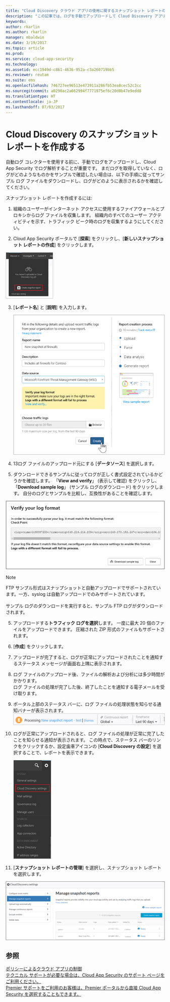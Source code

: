 ```yaml
---
title: "Cloud Discovery クラウド アプリの使用に関するスナップショット レポートの作成 | Microsoft ドキュメント"
description: "この記事では、ログを手動でアップロードして Cloud Discovery アプリのスナップショット レポートを作成する方法について説明します。"
keywords: 
author: rkarlin
ms.author: rkarlin
manager: mbaldwin
ms.date: 3/19/2017
ms.topic: article
ms.prod: 
ms.service: cloud-app-security
ms.technology: 
ms.assetid: ecc1949d-c861-4636-952a-c3a260719bb5
ms.reviewer: reutam
ms.suite: ems
ms.openlocfilehash: 746727ee96513e473911a286fb53ea8cec52c3cc
ms.sourcegitcommit: a0290ac2a662994f7771975ef6c20d0b47e9edd8
ms.translationtype: HT
ms.contentlocale: ja-JP
ms.lasthandoff: 07/03/2017
---
```

# <a name="create-snapshot-cloud-discovery-reports"></a>Cloud Discovery のスナップショット レポートを作成する
自動ログ コレクターを使用する前に、手動でログをアップロードし、Cloud App Security でログ解析することが重要です。
まだログを取得していなく、ログがどのようなものかをサンプルで確認したい場合は、以下の手順に従ってサンプル ログ ファイルをダウンロードし、ログがどのように表示されるかを確認してください。


スナップショット レポートを作成するには:
  
1.  組織のユーザーがインターネット アクセスに使用するファイアウォールとプロキシからログ ファイルを収集します。 組織内のすべてのユーザー アクティビティを示す、トラフィック ピーク時のログを収集するようにしてください。  
  
2.  Cloud App Security ポータルで [**探索**] をクリックし、[**新しいスナップショット レポートの作成**] をクリックします。  
  
   ![新しいスナップショット レポートを作成する](./media/create-new-snapshot-report.png)
     
3.  [**レポート名**] と [**説明**] を入力します。
  
     ![新しいスナップショット レポート](./media/new-snapshot-report.png) 

4.  13ログ ファイルのアップロード元にする [**データソース**] を選択します。  
  
5. ダウンロードできるサンプルに従ってログが正しく書式設定されているかどうかを確認します。 「**View and verify**」 (表示して確認) をクリックし、「**Download sample log**」 (サンプル ログのダウンロード) をクリックします。 自分のログとサンプルを比較し、互換性があることを確認します。 

 ![ログの書式を確認する](./media/cloud-discovery-snapshot-verify.png)  

  > [!NOTE]
  > FTP サンプル形式はスナップショットと自動アップロードでサポートされています。一方、syslog は自動アップロードでのみサポートされています。<br></br>
サンプル ログのダウンロードを実行すると、サンプル FTP ログがダウンロードされます。


5.  アップロードする**トラフィック ログを選択**します。 一度に最大 20 個のファイルをアップロードできます。 圧縮された ZIP 形式のファイルもサポートされます。  
  
6.  [**作成**] をクリックします。  

7.  アップロードが完了すると、ログが正常にアップロードされたことを通知するステータス メッセージが画面右上隅に表示されます。  
  
8.  ログ ファイルのアップロード後、ファイルの解析および分析には多少時間がかかります。  
ログ ファイルの処理が完了した後、終了したことを通知する電子メールを受け取ります。 
  
9. ポータル上部のステータス バーに、ログ ファイルの処理状態を知らせる通知バナーが表示されます。  
![ログ ファイル メニュー バーの処理](./media/processing-log-file-menu-bar.png) 
   
10. ログが正常にアップロードされると、ログ ファイルの処理が正常に完了したことを知らせる通知が表示されます。 この時点で、ステータス バーのリンクをクリックするか、設定歯車アイコンの [**Cloud Discovery の設定**] を選択することで、レポートを表示できます。   
  
     ![Discovery の [設定] タブ](./media/discovery-settings-tab.png)
11. [**スナップショット レポートの管理**] を選択し、スナップショット レポートを選択します。
 
![スナップショット レポートの管理](./media/snapshot-report-managment.png)

  
      
## <a name="see-also"></a>参照  
[ポリシーによるクラウド アプリの制御](control-cloud-apps-with-policies.md)   
[テクニカル サポートが必要な場合は、Cloud App Security のサポート ページをご利用ください。](http://support.microsoft.com/oas/default.aspx?prid=16031)   
[Premier サポートをご利用のお客様は、Premier ポータルから直接 Cloud App Security を選択することもできます。](https://premier.microsoft.com/)  
    
      
  